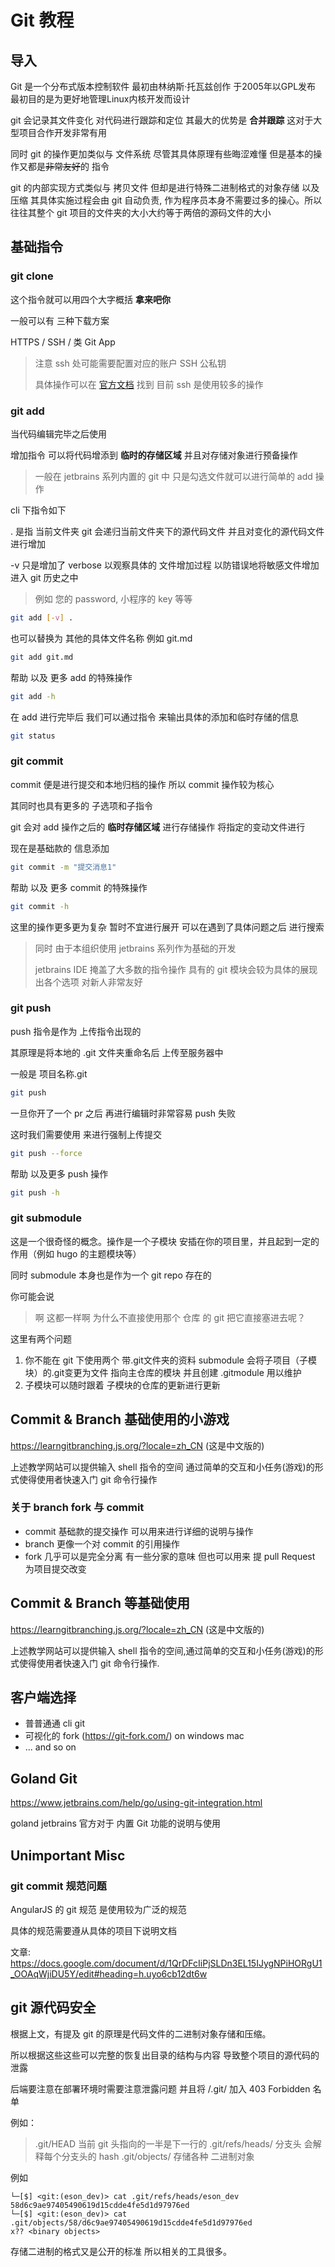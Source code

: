 # Git 教程

## 导入

Git 是一个分布式版本控制软件 最初由林纳斯·托瓦兹创作 于2005年以GPL发布 最初目的是为更好地管理Linux内核开发而设计

git 会记录其文件变化 对代码进行跟踪和定位 其最大的优势是 **合并跟踪** 这对于大型项目合作开发非常有用

同时 git 的操作更加类似与 文件系统 尽管其具体原理有些晦涩难懂 但是基本的操作又都是~~非常友好~~的 指令

git 的内部实现方式类似与 拷贝文件 但却是进行特殊二进制格式的对象存储 以及压缩 其具体实施过程会由 git 自动负责, 作为程序员本身不需要过多的操心。所以往往其整个 git 项目的文件夹的大小大约等于两倍的源码文件的大小

## 基础指令

### git clone 
 
这个指令就可以用四个大字概括 **拿来吧你**

一般可以有 三种下载方案 

HTTPS / SSH / 类 Git App

> 注意 ssh 处可能需要配置对应的账户 SSH 公私钥
>
> 具体操作可以在 [官方文档](https://docs.github.com/en/authentication/connecting-to-github-with-ssh/adding-a-new-ssh-key-to-your-github-account) 找到
> 目前 ssh 是使用较多的操作

### git add 

当代码编辑完毕之后使用

增加指令 可以将代码增添到 **临时的存储区域** 并且对存储对象进行预备操作 

> 一般在 jetbrains 系列内置的 git 中 只是勾选文件就可以进行简单的 add 操作

cli 下指令如下

. 是指 当前文件夹 git 会递归当前文件夹下的源代码文件 并且对变化的源代码文件进行增加

-v 只是增加了 verbose 以观察具体的 文件增加过程 以防错误地将敏感文件增加进入 git 历史之中

> 例如 您的 password, 小程序的 key 等等

``` bash
git add [-v] .
```

也可以替换为 其他的具体文件名称 例如 git.md 

``` bash
git add git.md
```

帮助 以及 更多 add 的特殊操作

``` bash
git add -h
```

在 add 进行完毕后 我们可以通过指令 来输出具体的添加和临时存储的信息

``` bash
git status
```

### git commit

commit 便是进行提交和本地归档的操作 所以 commit 操作较为核心 

其同时也具有更多的 子选项和子指令

git 会对 add 操作之后的 **临时存储区域** 进行存储操作 将指定的变动文件进行

现在是基础款的 信息添加
``` bash
git commit -m "提交消息1"
```

帮助 以及 更多 commit 的特殊操作

``` bash
git commit -h
```

这里的操作更多更为复杂 暂时不宜进行展开 可以在遇到了具体问题之后 进行搜索

> 同时 由于本组织使用 jetbrains 系列作为基础的开发
> 
> jetbrains IDE 掩盖了大多数的指令操作 具有的 git 模块会较为具体的展现出各个选项 对新人非常友好

### git push

push 指令是作为 上传指令出现的

其原理是将本地的 .git 文件夹重命名后 上传至服务器中

一般是 项目名称.git

``` bash
git push 
```

一旦你开了一个 pr 之后 再进行编辑时非常容易 push 失败

这时我们需要使用 来进行强制上传提交
``` bash
git push --force
```

帮助 以及更多 push 操作

``` bash
git push -h
```

### git submodule

这是一个很奇怪的概念。操作是一个子模块 安插在你的项目里，并且起到一定的作用（例如 hugo 的主题模块等）

同时 submodule 本身也是作为一个 git repo 存在的

你可能会说
> 啊 这都一样啊 为什么不直接使用那个 仓库 的 git 把它直接塞进去呢？

这里有两个问题

1. 你不能在 git 下使用两个 带.git文件夹的资料 submodule 会将子项目（子模块）的.git变更为文件 指向主仓库的模块 并且创建 .gitmodule 用以维护
2. 子模块可以随时跟着 子模块的仓库的更新进行更新


## Commit & Branch 基础使用的小游戏

https://learngitbranching.js.org/?locale=zh_CN (这是中文版的)

上述教学网站可以提供输入 shell 指令的空间 通过简单的交互和小任务(游戏)的形式使得使用者快速入门 git 命令行操作

### 关于 branch fork 与 commit

- commit 基础款的提交操作 可以用来进行详细的说明与操作
- branch 更像一个对 commit 的引用操作
- fork 几乎可以是完全分离 有一些分家的意味 但也可以用来 提 pull Request 为项目提交改变

## Commit & Branch 等基础使用

https://learngitbranching.js.org/?locale=zh_CN (这是中文版的)

上述教学网站可以提供输入 shell 指令的空间,通过简单的交互和小任务(游戏)的形式使得使用者快速入门 git 命令行操作.

## 客户端选择

- 普普通通 cli git
- 可视化的 fork (https://git-fork.com/) on windows mac
- ... and so on

## Goland Git

https://www.jetbrains.com/help/go/using-git-integration.html

goland jetbrains 官方对于 内置 Git 功能的说明与使用


## Unimportant Misc

### git commit 规范问题

AngularJS 的 git 规范 是使用较为广泛的规范

具体的规范需要遵从具体的项目下说明文档

文章: https://docs.google.com/document/d/1QrDFcIiPjSLDn3EL15IJygNPiHORgU1_OOAqWjiDU5Y/edit#heading=h.uyo6cb12dt6w 


## git 源代码安全

根据上文，有提及 git 的原理是代码文件的二进制对象存储和压缩。

所以根据这些这些可以完整的恢复出目录的结构与内容 导致整个项目的源代码的泄露

后端要注意在部署环境时需要注意泄露问题 并且将 /.git/ 加入 403 Forbidden 名单

例如：
> .git/HEAD 当前 git 头指向的一半是下一行的
> .git/refs/heads/ 分支头 会解释每个分支头的 hash
> .git/objects/ 存储各种 二进制对象

例如

```
└─[$] <git:(eson_dev)> cat .git/refs/heads/eson_dev 
58d6c9ae97405490619d15cdde4fe5d1d97976ed
└─[$] <git:(eson_dev)> cat .git/objects/58/d6c9ae97405490619d15cdde4fe5d1d97976ed 
x?? <binary objects>
```

存储二进制的格式又是公开的标准 所以相关的工具很多。


